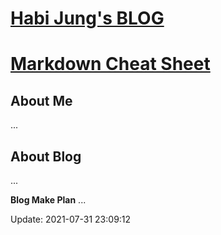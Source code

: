 # [Habi Jung's BLOG](https://habijung/github.io/)

# [Markdown Cheat Sheet](https://www.markdownguide.org/cheat-sheet/)

## About Me
...

## About Blog
...

**Blog Make Plan**
...

Update: 2021-07-31 23:09:12